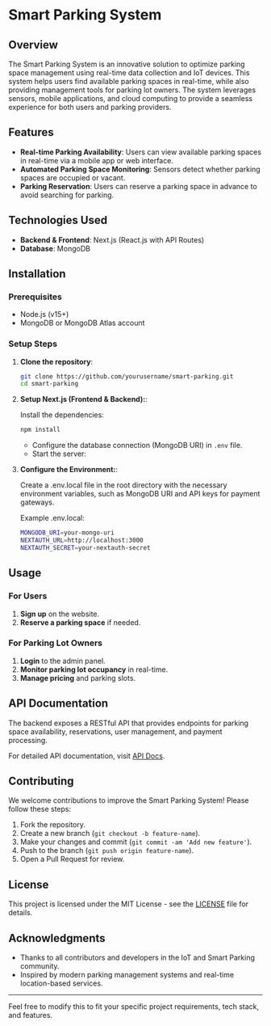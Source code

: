 # Smart Parking System

## Overview

The Smart Parking System is an innovative solution to optimize parking space management using real-time data collection and IoT devices. This system helps users find available parking spaces in real-time, while also providing management tools for parking lot owners. The system leverages sensors, mobile applications, and cloud computing to provide a seamless experience for both users and parking providers.

## Features

* **Real-time Parking Availability**: Users can view available parking spaces in real-time via a mobile app or web interface.
* **Automated Parking Space Monitoring**: Sensors detect whether parking spaces are occupied or vacant.
* **Parking Reservation**: Users can reserve a parking space in advance to avoid searching for parking.

## Technologies Used

* **Backend & Frontend**: Next.js (React.js with API Routes)
* **Database**: MongoDB

## Installation

### Prerequisites

* Node.js (v15+)
* MongoDB or MongoDB Atlas account

### Setup Steps

1. **Clone the repository**:

   ```bash
   git clone https://github.com/yourusername/smart-parking.git
   cd smart-parking
   ```

2. **Setup Next.js (Frontend & Backend):**:

   Install the dependencies:

   ```bash
   npm install
   ```

   * Configure the database connection (MongoDB URI) in `.env` file.
   * Start the server:
3. **Configure the Environment:**:

    Create a .env.local file in the root directory with the necessary environment variables, such as MongoDB URI and API keys for payment gateways.

    Example .env.local:
    ```bash
    MONGODB_URI=your-mongo-uri
    NEXTAUTH_URL=http://localhost:3000
    NEXTAUTH_SECRET=your-nextauth-secret
    ```
     
   

## Usage

### For Users

1. **Sign up** on the website.
2. **Reserve a parking space** if needed.

### For Parking Lot Owners

1. **Login** to the admin panel.
2. **Monitor parking lot occupancy** in real-time.
3. **Manage pricing** and parking slots.

## API Documentation

The backend exposes a RESTful API that provides endpoints for parking space availability, reservations, user management, and payment processing.

For detailed API documentation, visit [API Docs](./docs/api.md).

## Contributing

We welcome contributions to improve the Smart Parking System! Please follow these steps:

1. Fork the repository.
2. Create a new branch (`git checkout -b feature-name`).
3. Make your changes and commit (`git commit -am 'Add new feature'`).
4. Push to the branch (`git push origin feature-name`).
5. Open a Pull Request for review.

## License

This project is licensed under the MIT License - see the [LICENSE](./LICENSE) file for details.

## Acknowledgments

* Thanks to all contributors and developers in the IoT and Smart Parking community.
* Inspired by modern parking management systems and real-time location-based services.

---

Feel free to modify this to fit your specific project requirements, tech stack, and features.
